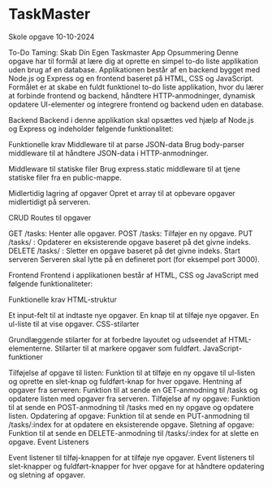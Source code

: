 # TaskMaster
Skole opgave 10-10-2024

To-Do Taming: Skab Din Egen Taskmaster App
Opsummering
Denne opgave har til formål at lære dig at oprette en simpel to-do liste applikation uden brug af en database. Applikationen består af en backend bygget med Node.js og Express og en frontend baseret på HTML, CSS og JavaScript. Formålet er at skabe en fuldt funktionel to-do liste applikation, hvor du lærer at forbinde frontend og backend, håndtere HTTP-anmodninger, dynamisk opdatere UI-elementer og integrere frontend og backend uden en database.

Backend
Backend i denne applikation skal opsættes ved hjælp af Node.js og Express og indeholder følgende funktionalitet:

Funktionelle krav
Middleware til at parse JSON-data
Brug body-parser middleware til at håndtere JSON-data i HTTP-anmodninger.

Middleware til statiske filer
Brug express.static middleware til at tjene statiske filer fra en public-mappe.

Midlertidig lagring af opgaver
Opret et array til at opbevare opgaver midlertidigt på serveren.

CRUD Routes til opgaver

GET /tasks: Henter alle opgaver.
POST /tasks: Tilføjer en ny opgave.
PUT /tasks/
: Opdaterer en eksisterende opgave baseret på det givne indeks.
DELETE /tasks/
: Sletter en opgave baseret på det givne indeks.
Start serveren
Serveren skal lytte på en defineret port (for eksempel port 3000).

Frontend
Frontend i applikationen består af HTML, CSS og JavaScript med følgende funktionaliteter:

Funktionelle krav
HTML-struktur

Et input-felt til at indtaste nye opgaver.
En knap til at tilføje nye opgaver.
En ul-liste til at vise opgaver.
CSS-stilarter

Grundlæggende stilarter for at forbedre layoutet og udseendet af HTML-elementerne.
Stilarter til at markere opgaver som fuldført.
JavaScript-funktioner

Tilføjelse af opgave til listen:
Funktion til at tilføje en ny opgave til ul-listen og oprette en slet-knap og fuldført-knap for hver opgave.
Hentning af opgaver fra serveren:
Funktion til at sende en GET-anmodning til /tasks og opdatere listen med opgaver fra serveren.
Tilføjelse af ny opgave:
Funktion til at sende en POST-anmodning til /tasks med en ny opgave og opdatere listen.
Opdatering af opgave:
Funktion til at sende en PUT-anmodning til /tasks/:index for at opdatere en eksisterende opgave.
Sletning af opgave:
Funktion til at sende en DELETE-anmodning til /tasks/:index for at slette en opgave.
Event Listeners

Event listener til tilføj-knappen for at tilføje nye opgaver.
Event listeners til slet-knapper og fuldført-knapper for hver opgave for at håndtere opdatering og sletning af opgaver.
